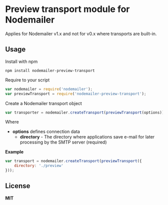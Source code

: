 # Preview transport module for Nodemailer

Applies for Nodemailer v1.x and not for v0.x where transports are built-in.

## Usage

Install with npm

    npm install nodemailer-preview-transport

Require to your script

```javascript
var nodemailer = require('nodemailer');
var previewTransport = require('nodemailer-preview-transport');
```

Create a Nodemailer transport object

```javascript
var transporter = nodemailer.createTransport(previewTransport(options))
```

Where

  * **options** defines connection data
     * **directory** - The directory where applications save e-mail for later processing by the SMTP server (required)

**Example**

```javascript
var transport = nodemailer.createTransport(previewTransport({
    directory: './preview'
}));
```

## License

**MIT**
